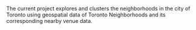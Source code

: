 The current project explores and clusters the neighborhoods in the city of Toronto using geospatial data of Toronto Neighborhoods and its corresponding nearby venue data.
